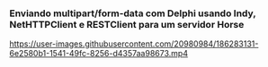 ### Enviando multipart/form-data com Delphi usando Indy, NetHTTPClient e RESTClient para um servidor Horse


https://user-images.githubusercontent.com/20980984/186283131-6e2580b1-1541-49fc-8256-d4357aa98673.mp4
